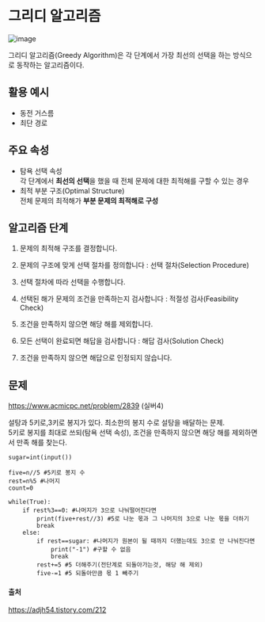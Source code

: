 # 그리디 알고리즘
![image](https://github.com/dlrkdus/CS_STUDY/assets/99721126/a1619bcb-c543-4c85-bb69-3ae0069f6c0a)

그리디 알고리즘(Greedy Algorithm)은 각 단계에서 가장 최선의 선택을 하는 방식으로 동작하는 알고리즘이다.

## 활용 예시
- 동전 거스름
- 최단 경로

## 주요 속성
- 탐욕 선택 속성<br>
   각 단계에서 **최선의 선택**을 했을 때 전체 문제에 대한 최적해를 구할 수 있는 경우
- 최적 부분 구조(Optimal Structure)<br>
  전체 문제의 최적해가 **부분 문제의 최적해로 구성**

## 알고리즘 단계

1. 문제의 최적해 구조를 결정합니다.

2. 문제의 구조에 맞게 선택 절차를 정의합니다 : 선택 절차(Selection Procedure)

3. 선택 절차에 따라 선택을 수행합니다.

4. 선택된 해가 문제의 조건을 만족하는지 검사합니다 : 적절성 검사(Feasibility Check)

5. 조건을 만족하지 않으면 해당 해를 제외합니다.

6. 모든 선택이 완료되면 해답을 검사합니다 : 해답 검사(Solution Check)

7. 조건을 만족하지 않으면 해답으로 인정되지 않습니다.


## 문제
https://www.acmicpc.net/problem/2839 (실버4)

설탕과 5키로,3키로 봉지가 있다. 최소한의 봉지 수로 설탕을 배달하는 문제.<br>
5키로 봉지를 최대로 쓰되(탐욕 선택 속성), 조건을 만족하지 않으면 해당 해를 제외하면서 만족 해를 찾는다.
```
sugar=int(input())

five=n//5 #5키로 봉지 수 
rest=n%5 #나머지
count=0

while(True):
    if rest%3==0: #나머지가 3으로 나눠떨어진다면 
        print(five+rest//3) #5로 나눈 몫과 그 나머지의 3으로 나눈 몫을 더하기 
        break
    else:
        if rest==sugar: #나머지가 원본이 될 때까지 더했는데도 3으로 안 나눠진다면
            print("-1") #구할 수 없음
            break
        rest+=5 #5 더해주기(전단계로 되돌아가는것, 해당 해 제외)
        five-=1 #5 되돌아만큼 몫 1 빼주기

```


#### 출처
https://adjh54.tistory.com/212

   

